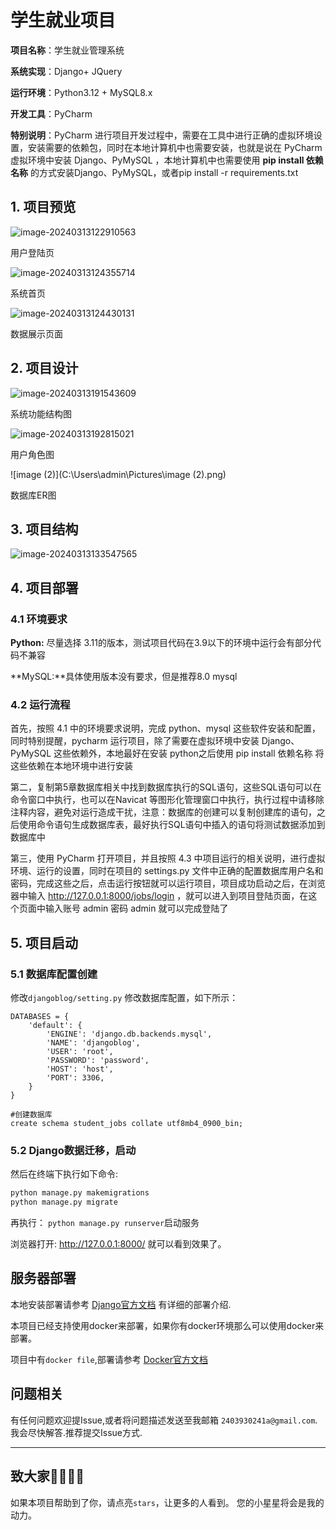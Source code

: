 # 学生就业项目

**项目名称**：学生就业管理系统

**系统实现**：Django+ JQuery 

**运行环境**：Python3.12 + MySQL8.x

**开发工具**：PyCharm

**特别说明**：PyCharm 进行项目开发过程中，需要在工具中进行正确的虚拟环境设置，安装需要的依赖包，同时在本地计算机中也需要安装，也就是说在 PyCharm 虚拟环境中安装 Django、PyMySQL ，本地计算机中也需要使用 **pip install 依赖名称** 的方式安装Django、PyMySQL，或者pip install -r requirements.txt



## 1. 项目预览

![image-20240313122910563](C:\Users\admin\AppData\Roaming\Typora\typora-user-images\image-20240313122910563.png)

用户登陆页

![image-20240313124355714](C:\Users\admin\AppData\Roaming\Typora\typora-user-images\image-20240313124355714.png)

系统首页

![image-20240313124430131](C:\Users\admin\AppData\Roaming\Typora\typora-user-images\image-20240313124430131.png)

数据展示页面

## 2. 项目设计

![image-20240313191543609](C:\Users\admin\AppData\Roaming\Typora\typora-user-images\image-20240313191543609.png)

系统功能结构图



![image-20240313192815021](C:\Users\admin\AppData\Roaming\Typora\typora-user-images\image-20240313192815021.png)

用户角色图



![image (2)](C:\Users\admin\Pictures\image (2).png)

数据库ER图

## 3. 项目结构

![image-20240313133547565](C:\Users\admin\AppData\Roaming\Typora\typora-user-images\image-20240313133547565.png)



## 4. 项目部署

### 4.1 环境要求



**Python:** 尽量选择 3.11的版本，测试项目代码在3.9以下的环境中运行会有部分代码不兼容

**MySQL:**具体使用版本没有要求，但是推荐8.0 mysql

### 4.2 运行流程

首先，按照 4.1 中的环境要求说明，完成 python、mysql 这些软件安装和配置，同时特别提醒，pycharm 运行项目，除了需要在虚拟环境中安装 Django、PyMySQL 这些依赖外，本地最好在安装 python之后使用  pip install 依赖名称 将这些依赖在本地环境中进行安装



第二，复制第5章数据库相关中找到数据库执行的SQL语句，这些SQL语句可以在命令窗口中执行，也可以在Navicat 等图形化管理窗口中执行，执行过程中请移除注释内容，避免对运行造成干扰，注意：数据库的创建可以复制创建库的语句，之后使用命令语句生成数据库表，最好执行SQL语句中插入的语句将测试数据添加到数据库中



第三，使用 PyCharm 打开项目，并且按照 4.3 中项目运行的相关说明，进行虚拟环境、运行的设置，同时在项目的 settings.py 文件中正确的配置数据库用户名和密码，完成这些之后，点击运行按钮就可以运行项目，项目成功启动之后，在浏览器中输入  http://127.0.0.1:8000/jobs/login ，就可以进入到项目登陆页面，在这个页面中输入账号 admin 密码 admin 就可以完成登陆了



## 5. 项目启动

### 5.1 数据库配置创建

 修改`djangoblog/setting.py` 修改数据库配置，如下所示：

```mysql
DATABASES = {
    'default': {
        'ENGINE': 'django.db.backends.mysql',
        'NAME': 'djangoblog',
        'USER': 'root',
        'PASSWORD': 'password',
        'HOST': 'host',
        'PORT': 3306,
    }
}

#创建数据库
create schema student_jobs collate utf8mb4_0900_bin;
```



### 5.2 Django数据迁移，启动

然后在终端下执行如下命令:

```python
python manage.py makemigrations
python manage.py migrate


```

再执行： `python manage.py runserver`启动服务

浏览器打开: http://127.0.0.1:8000/  就可以看到效果了。  



## 服务器部署

本地安装部署请参考 [Django官方文档](https://docs.djangoproject.com/zh-hans/5.0/)
有详细的部署介绍.    

本项目已经支持使用docker来部署，如果你有docker环境那么可以使用docker来部署。

项目中有`docker file`,部署请参考 [Docker官方文档](https://www.docker.com/)



## 问题相关

有任何问题欢迎提Issue,或者将问题描述发送至我邮箱 `2403930241a@gmail.com`.我会尽快解答.推荐提交Issue方式.  

---

 ## 致大家🙋‍♀️🙋‍♂️

 如果本项目帮助到了你，请点亮`stars`，让更多的人看到。
您的小星星将会是我的动力。 
